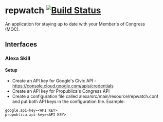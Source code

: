 # repwatch [![Build Status](https://travis-ci.org/csunwold/repwatch.svg?branch=master)](https://travis-ci.org/csunwold/repwatch)
An application for staying up to date with your Member's of Congress (MOC). 

## Interfaces
### Alexa Skill
#### Setup
* Create an API key for Google's Civic API - https://console.cloud.google.com/apis/credentials
* Create an API key for Propublica's Congress API
* Create a configuration file called alexa/src/main/resource/repwatch.conf and put both API keys in the configuration file.
Example:

```
google.api-key=<API KEY>
propublica.api-key=<API KEY>
```
